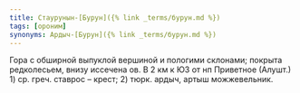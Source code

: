 ```yaml
---
title: Стаурунын-[Бурун]({% link _terms/бурун.md %})
tags: [ороним]
synonyms: Ардыч-[Бурун]({% link _terms/бурун.md %})
---
```


Гора с обширной выпуклой вершиной и пологими склонами; покрыта редколесьем,
внизу иссечена ов. В 2 км к ЮЗ от нп Приветное (Алушт.) 1) ср. греч. ставрос –
крест; 2) тюрк. ардыч, артыш можжевельник.
